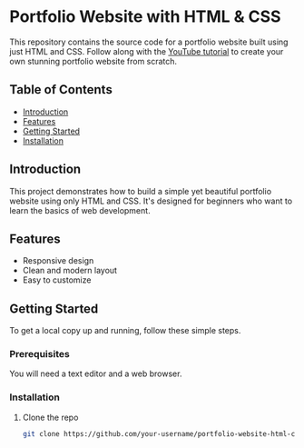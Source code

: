 # Portfolio Website with HTML & CSS

This repository contains the source code for a portfolio website built using just HTML and CSS. Follow along with the [YouTube tutorial]() to create your own stunning portfolio website from scratch.

## Table of Contents

- [Introduction](#introduction)
- [Features](#features)
- [Getting Started](#getting-started)
- [Installation](#Installation)


## Introduction

This project demonstrates how to build a simple yet beautiful portfolio website using only HTML and CSS. It's designed for beginners who want to learn the basics of web development.

## Features

- Responsive design
- Clean and modern layout
- Easy to customize

## Getting Started

To get a local copy up and running, follow these simple steps.

### Prerequisites

You will need a text editor and a web browser.

### Installation

1. Clone the repo
   ```sh
   git clone https://github.com/your-username/portfolio-website-html-css.git

